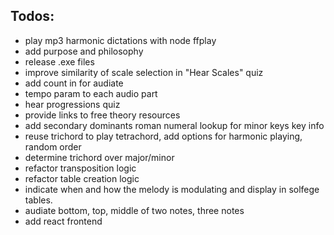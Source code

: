 ## Todos:
- play mp3 harmonic dictations with node ffplay
- add purpose and philosophy
- release .exe files
- improve similarity of scale selection in "Hear Scales" quiz
- add count in for audiate
- tempo param to each audio part
- hear progressions quiz
- provide links to free theory resources
- add secondary dominants roman numeral lookup for minor keys key info
- reuse trichord to play tetrachord, add options for harmonic playing, random order
- determine trichord over major/minor
- refactor transposition logic
- refactor table creation logic
- indicate when and how the melody is modulating and display in solfege tables.
- audiate bottom, top, middle of two notes, three notes
- add react frontend